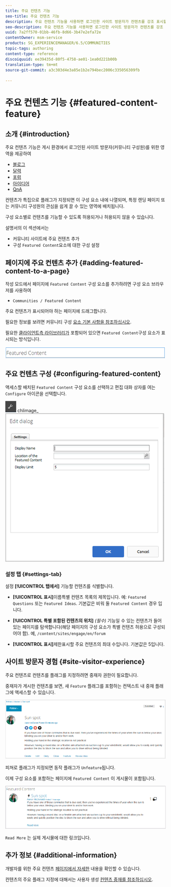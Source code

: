 ```yaml
---
title: 주요 컨텐츠 기능
seo-title: 주요 컨텐츠 기능
description: 주요 컨텐츠 기능을 사용하면 로그인한 사이트 방문자가 컨텐츠를 강조 표시할 수 있습니다
seo-description: 주요 컨텐츠 기능을 사용하면 로그인한 사이트 방문자가 컨텐츠를 강조 표시할 수 있습니다
uuid: 7a2ff570-01bb-46fb-8d66-3b47e2efa72e
contentOwner: msm-service
products: SG_EXPERIENCEMANAGER/6.5/COMMUNITIES
topic-tags: authoring
content-type: reference
discoiquuid: ee39435d-80f5-4758-ae01-1ea0d221b00b
translation-type: tm+mt
source-git-commit: a3c303d4e3a85e1b2e794bec2006c335056309fb

---
```



# 주요 컨텐츠 기능 {#featured-content-feature}

## 소개 {#introduction}

주요 컨텐츠 기능은 게시 환경에서 로그인된 사이트 방문자(커뮤니티 구성원)를 위한 영역을 제공하여

* [블로그](blog-feature.md)
* [달력](calendar.md)
* [포럼](forum.md)
* [아이디어](ideation-feature.md)
* [QnA](working-with-qna.md)

컨텐츠가 특집으로 플래그가 지정되면 이 구성 요소 내에 나열되며, 특정 랜딩 페이지 또는 커뮤니티 구성원의 관심을 쉽게 끌 수 있는 영역에 배치됩니다.

구성 요소별로 컨텐츠를 기능할 수 있도록 허용되거나 허용되지 않을 수 있습니다.

설명서의 이 섹션에서는

* 커뮤니티 사이트에 주요 컨텐츠 추가
* 구성 `Featured Content`요소에 대한 구성 설정

## 페이지에 주요 컨텐츠 추가 {#adding-featured-content-to-a-page}

작성 모드에서 페이지에 `Featured Content` 구성 요소를 추가하려면 구성 요소 브라우저를 사용하여

* `Communities / Featured Content`

주요 컨텐츠가 표시되어야 하는 페이지에 드래그합니다.

필요한 정보를 보려면 커뮤니티 구성 [요소 기본 사항을 참조하십시오](basics.md).

필요한 [클라이언트측 라이브러리가](essentials-featured.md#essentials-for-client-side) 포함되어 있으면 `Featured Content`구성 요소가 표시되는 방식입니다.

![chlimage_1-13](assets/chlimage_1-13.png)

## 주요 컨텐츠 구성 {#configuring-featured-content}

액세스할 배치된 `Featured Content` 구성 요소를 선택하고 편집 대화 상자를 여는 `Configure` 아이콘을 선택합니다.

![chlimage_1-14](assets/chlimage_1-14.png) chlimage_ ![1-15](assets/chlimage_1-15.png)

### 설정 탭 {#settings-tab}

설정 **[!UICONTROL 탭에서]** 기능할 컨텐츠를 식별합니다.

* **[!UICONTROL 표시]**&#x200B;이름특별 컨텐츠 목록의 제목입니다. 예: `Featured Questions` 또는 `Featured Ideas`. 기본값은 비워 둘 `Featured Content` 경우 입니다.

* **[!UICONTROL 특별 포함된 컨텐츠의 위치]**
   *(필수)* 기능일 수 있는 컨텐츠가 들어 있는 페이지를 탐색합니다(해당 페이지의 구성 요소가 특별 컨텐츠 허용으로 구성되어야 함). 예, `/content/sites/engage/en/forum`

* **[!UICONTROL 표시]**&#x200B;제한표시할 주요 컨텐츠의 최대 수입니다. 기본값은 5입니다.

## 사이트 방문자 경험 {#site-visitor-experience}

주요 컨텐츠로 컨텐츠를 플래그를 지정하려면 중재자 권한이 필요합니다.

중재자가 게시한 컨텐츠를 보면, 새 `Feature` 플래그를 포함하는 컨텍스트 내 중재 플래그에 액세스할 수 있습니다.

![chlimage_1-16](assets/chlimage_1-16.png)

피쳐로 플래그가 지정되면 동작 플래그가 `Unfeature`됩니다.

이제 구성 요소를 포함하는 페이지에 `Featured Content` 이 게시물이 포함됩니다.

![chlimage_1-17](assets/chlimage_1-17.png)

`Read More` 는 실제 게시물에 대한 링크입니다.

## 추가 정보 {#additional-information}

개발자를 위한 주요 컨텐츠 [페이지에서 자세한](essentials-featured.md) 내용을 확인할 수 있습니다.

컨텐츠의 주요 플래그 지정에 대해서는 사용자 생성 [컨텐츠 중재를 참조하십시오](moderate-ugc.md).
